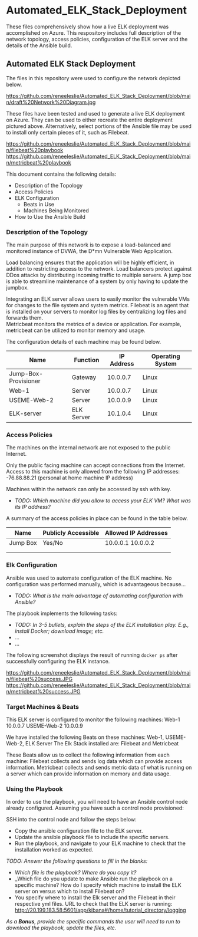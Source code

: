 # Automated_ELK_Stack_Deployment
These files comprehensively show how a live ELK deployment was accomplished on Azure. This respository includes full description of the network topology, access policies, configuration of the ELK server and the details of the Ansible build.
## Automated ELK Stack Deployment

The files in this repository were used to configure the network depicted below.

https://github.com/reneeleslie/Automated_ELK_Stack_Deployment/blob/main/draft%20Network%20Diagram.jpg

These files have been tested and used to generate a live ELK deployment on Azure. They can be used to either recreate the entire deployment pictured above. Alternatively, select portions of the Ansible file may be used to install only certain pieces of it, such as Filebeat.

https://github.com/reneeleslie/Automated_ELK_Stack_Deployment/blob/main/filebeat%20playbook
https://github.com/reneeleslie/Automated_ELK_Stack_Deployment/blob/main/metricbeat%20playbook

This document contains the following details:
- Description of the Topology
- Access Policies
- ELK Configuration
  - Beats in Use
  - Machines Being Monitored
- How to Use the Ansible Build


### Description of the Topology

The main purpose of this network is to expose a load-balanced and monitored instance of DVWA, the D*mn Vulnerable Web Application.

Load balancing ensures that the application will be highly efficient, in addition to restricting access to the network.
Load balancers protect against DDos attacks by distributing incoming traffic to multiple servers. A jump box is able to streamline maintenance of a system by only having to update the jumpbox. 

Integrating an ELK server allows users to easily monitor the vulnerable VMs for changes to the file system and system metrics. 
Filebeat is an agent that is installed on your servers to monitor log files by centralizing log files and forwards them.   
Metricbeat monitors the metrics of a device or application. For example, metricbeat can be utilized to monitor memory and usage. 

The configuration details of each machine may be found below.

| Name                       | Function       | IP Address | Operating System |
|----------------------------|----------------|------------|------------------|
| Jump-Box-Provisioner       | Gateway        | 10.0.0.7   | Linux            |
| Web-1                      | Server         | 10.0.0.7   | Linux            |
| USEME-Web-2                | Server         | 10.0.0.9   | Linux            |
| ELK-server                 | ELK Server     | 10.1.0.4   | Linux            |

### Access Policies

The machines on the internal network are not exposed to the public Internet. 

Only the public facing machine can accept connections from the Internet. Access to this machine is only allowed from the following IP addresses:
-76.88.88.21 (personal at home machine IP address)

Machines within the network can only be accessed by ssh with key.
- _TODO: Which machine did you allow to access your ELK VM? What was its IP address?_

A summary of the access policies in place can be found in the table below.

| Name     | Publicly Accessible | Allowed IP Addresses |
|----------|---------------------|----------------------|
| Jump Box | Yes/No              | 10.0.0.1 10.0.0.2    |
|          |                     |                      |
|          |                     |                      |

### Elk Configuration

Ansible was used to automate configuration of the ELK machine. No configuration was performed manually, which is advantageous because...
- _TODO: What is the main advantage of automating configuration with Ansible?_

The playbook implements the following tasks:
- _TODO: In 3-5 bullets, explain the steps of the ELK installation play. E.g., install Docker; download image; etc._
- ...
- ...

The following screenshot displays the result of running `docker ps` after successfully configuring the ELK instance.

https://github.com/reneeleslie/Automated_ELK_Stack_Deployment/blob/main/filebeat%20success.JPG
https://github.com/reneeleslie/Automated_ELK_Stack_Deployment/blob/main/metricbeat%20success.JPG

### Target Machines & Beats
This ELK server is configured to monitor the following machines:
Web-1 10.0.0.7
USEME-Web-2 10.0.0.9 

We have installed the following Beats on these machines:
Web-1, USEME-Web-2, ELK Server
The Elk Stack installed are: Filebeat and Metricbeat

These Beats allow us to collect the following information from each machine:
Filebeat collects and sends log data which can provide access information. Metricbeat collects and sends metric data of what is running on a server which can provide information on memory and data usage.  

### Using the Playbook
In order to use the playbook, you will need to have an Ansible control node already configured. Assuming you have such a control node provisioned: 

SSH into the control node and follow the steps below:
- Copy the ansible configuration file to the ELK server.
- Update the ansible playbook file to include the specific servers.
- Run the playbook, and navigate to your ELK machine to check that the installation worked as expected.

_TODO: Answer the following questions to fill in the blanks:_
- _Which file is the playbook? Where do you copy it?_
- _Which file do you update to make Ansible run the playbook on a specific machine? How do I specify which machine to install the ELK server on versus which to install Filebeat on?
- You specify where to install the Elk server and the Filebeat in their respective yml files. 
URL to check that the ELK server is running: http://20.199.183.58:5601/app/kibana#/home/tutorial_directory/logging

_As a **Bonus**, provide the specific commands the user will need to run to download the playbook, update the files, etc._

